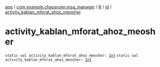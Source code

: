 [app](../../../index.md) / [com.example.chaosruler.msa_manager](../../index.md) / [R](../index.md) / [id](index.md) / [activity_kablan_mforat_ahoz_meosher](.)

# activity_kablan_mforat_ahoz_meosher

`static val activity_kablan_mforat_ahoz_meosher: `[`Int`](https://kotlinlang.org/api/latest/jvm/stdlib/kotlin/-int/index.html)
`static val activity_kablan_mforat_ahoz_meosher: `[`Int`](https://kotlinlang.org/api/latest/jvm/stdlib/kotlin/-int/index.html)